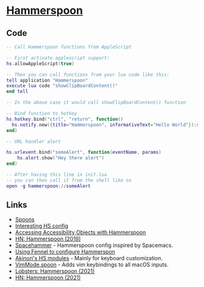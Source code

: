 # [Hammerspoon](https://github.com/Hammerspoon/hammerspoon)

## Code

```lua
-- Call Hammerspoon functions from AppleScript

-- First activate applescript support:
hs.allowAppleScript(true)

-- Then you can call functions from your lua code like this:
tell application "Hammerspoon"
execute lua code "showClipBoardContent()"
end tell

-- In the above case it would call showClipBoardContent() function
```

```lua
-- Bind function to hotkey
hs.hotkey.bind("ctrl", "return", function()
  hs.notify.new({title="Hammerspoon", informativeText="Hello World"}):send()
end)
```

```lua
-- URL handler alert

hs.urlevent.bind("someAlert", function(eventName, params)
    hs.alert.show("Hey there alert")
end)

-- After having this line in init.lua
-- you can then call it from the shell like so
open -g hammerspoon://someAlert
```

## Links

- [Spoons](https://github.com/Hammerspoon/hammerspoon/blob/master/SPOONS.md)
- [Interesting HS config](https://github.com/S1ngS1ng/HammerSpoon)
- [Accessing Accessibility Objects with Hammerspoon](https://github.com/asmagill/hs._asm.axuielement)
- [HN: Hammerspoon (2019)](https://news.ycombinator.com/item?id=21801178)
- [Spacehammer](https://github.com/agzam/spacehammer) - Hammerspoon config inspired by Spacemacs.
- [Using Fennel to configure Hammerspon](https://lobste.rs/s/tkm8nh/using_fennel_configure_hammerspon)
- [Akinori's HS modules](https://github.com/knu/hs-knu) - Mainly for keyboard customization.
- [VimMode.spoon](https://github.com/dbalatero/VimMode.spoon) - Adds vim keybindings to all macOS inputs.
- [Lobsters: Hammerspoon (2021)](https://lobste.rs/s/ltu8du/hammerspoon)
- [HN: Hammerspoon (2021)](https://news.ycombinator.com/item?id=29533495)
